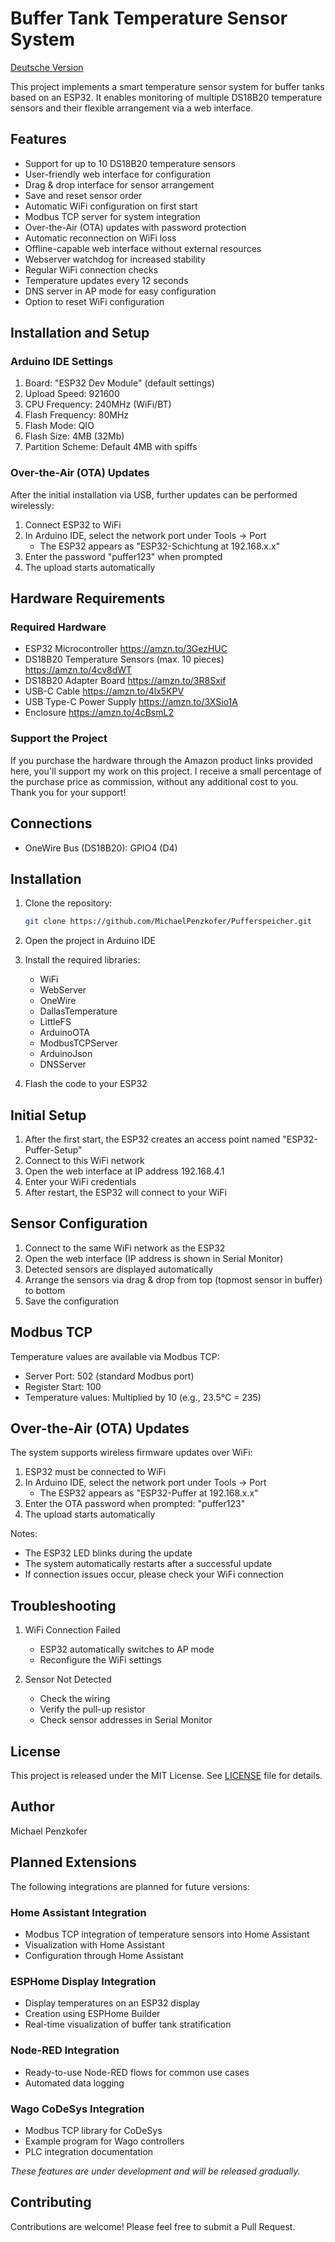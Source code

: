 # Buffer Tank Temperature Sensor System

[Deutsche Version](README.md)

This project implements a smart temperature sensor system for buffer tanks based on an ESP32. It enables monitoring of multiple DS18B20 temperature sensors and their flexible arrangement via a web interface.

## Features

- Support for up to 10 DS18B20 temperature sensors
- User-friendly web interface for configuration
- Drag & drop interface for sensor arrangement
- Save and reset sensor order
- Automatic WiFi configuration on first start
- Modbus TCP server for system integration
- Over-the-Air (OTA) updates with password protection
- Automatic reconnection on WiFi loss
- Offline-capable web interface without external resources
- Webserver watchdog for increased stability
- Regular WiFi connection checks
- Temperature updates every 12 seconds
- DNS server in AP mode for easy configuration
- Option to reset WiFi configuration

## Installation and Setup

### Arduino IDE Settings

1. Board: "ESP32 Dev Module" (default settings)
2. Upload Speed: 921600
3. CPU Frequency: 240MHz (WiFi/BT)
4. Flash Frequency: 80MHz
5. Flash Mode: QIO
6. Flash Size: 4MB (32Mb)
7. Partition Scheme: Default 4MB with spiffs

### Over-the-Air (OTA) Updates

After the initial installation via USB, further updates can be performed wirelessly:

1. Connect ESP32 to WiFi
2. In Arduino IDE, select the network port under Tools -> Port
   - The ESP32 appears as "ESP32-Schichtung at 192.168.x.x"
3. Enter the password "puffer123" when prompted
4. The upload starts automatically

## Hardware Requirements

### Required Hardware

- ESP32 Microcontroller https://amzn.to/3GezHUC
- DS18B20 Temperature Sensors (max. 10 pieces) https://amzn.to/4cv8dWT
- DS18B20 Adapter Board https://amzn.to/3R8Sxif
- USB-C Cable https://amzn.to/4lx5KPV
- USB Type-C Power Supply https://amzn.to/3XSio1A
- Enclosure https://amzn.to/4cBsmL2

### Support the Project

If you purchase the hardware through the Amazon product links provided here, you'll support my work on this project. I receive a small percentage of the purchase price as commission, without any additional cost to you. Thank you for your support!

## Connections

- OneWire Bus (DS18B20): GPIO4 (D4)

## Installation

1. Clone the repository:
   ```bash
   git clone https://github.com/MichaelPenzkofer/Pufferspeicher.git
   ```

2. Open the project in Arduino IDE

3. Install the required libraries:
   - WiFi
   - WebServer
   - OneWire
   - DallasTemperature
   - LittleFS
   - ArduinoOTA
   - ModbusTCPServer
   - ArduinoJson
   - DNSServer

4. Flash the code to your ESP32

## Initial Setup

1. After the first start, the ESP32 creates an access point named "ESP32-Puffer-Setup"
2. Connect to this WiFi network
3. Open the web interface at IP address 192.168.4.1
4. Enter your WiFi credentials
5. After restart, the ESP32 will connect to your WiFi

## Sensor Configuration

1. Connect to the same WiFi network as the ESP32
2. Open the web interface (IP address is shown in Serial Monitor)
3. Detected sensors are displayed automatically
4. Arrange the sensors via drag & drop from top (topmost sensor in buffer) to bottom
5. Save the configuration

## Modbus TCP

Temperature values are available via Modbus TCP:
- Server Port: 502 (standard Modbus port)
- Register Start: 100
- Temperature values: Multiplied by 10 (e.g., 23.5°C = 235)

## Over-the-Air (OTA) Updates

The system supports wireless firmware updates over WiFi:

1. ESP32 must be connected to WiFi
2. In Arduino IDE, select the network port under Tools -> Port
   - The ESP32 appears as "ESP32-Puffer at 192.168.x.x"
3. Enter the OTA password when prompted: "puffer123"
4. The upload starts automatically

Notes:
- The ESP32 LED blinks during the update
- The system automatically restarts after a successful update
- If connection issues occur, please check your WiFi connection

## Troubleshooting

1. WiFi Connection Failed
   - ESP32 automatically switches to AP mode
   - Reconfigure the WiFi settings

2. Sensor Not Detected
   - Check the wiring
   - Verify the pull-up resistor
   - Check sensor addresses in Serial Monitor

## License

This project is released under the MIT License. See [LICENSE](LICENSE) file for details.

## Author

Michael Penzkofer

## Planned Extensions

The following integrations are planned for future versions:

### Home Assistant Integration
- Modbus TCP integration of temperature sensors into Home Assistant
- Visualization with Home Assistant
- Configuration through Home Assistant

### ESPHome Display Integration
- Display temperatures on an ESP32 display
- Creation using ESPHome Builder
- Real-time visualization of buffer tank stratification

### Node-RED Integration
- Ready-to-use Node-RED flows for common use cases
- Automated data logging

### Wago CoDeSys Integration
- Modbus TCP library for CoDeSys
- Example program for Wago controllers
- PLC integration documentation

*These features are under development and will be released gradually.*

## Contributing

Contributions are welcome! Please feel free to submit a Pull Request.
